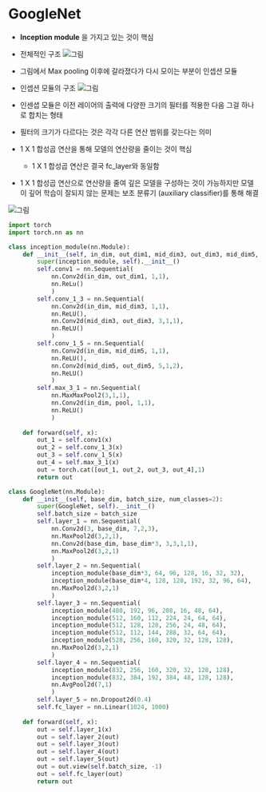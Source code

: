 # GoogleNet

* **Inception module** 을 가지고 있는 것이 핵심
* 전체적인 구조
![그림](https://postfiles.pstatic.net/MjAxODEwMTNfMTI0/MDAxNTM5NDEyNjIyMzg0.y1z76GN3mP2yfiYyU2lgI5emhqY10EFrcPDFo1B3bBIg.6i7avVtaDGneOB6MmNon1mVTYiW1EBxTd9PNiSzebS8g.PNG.siniphia/googlenet.PNG?type=w773)

* 그림에서 Max pooling 이후에 갈라졌다가 다시 모이는 부분이 인셉션 모듈
* 인셉션 모듈의 구조
![그림](https://postfiles.pstatic.net/MjAxODEwMTNfMTUw/MDAxNTM5NDE1OTI0MzA0.ZtZsSsT7q4iZE6-vArx_8BqIh02ORKHnmQVp58ltzWIg.lJZtNv4fBpAlK-uedyZTkWSwGmadB_JWjOlGUrJg6Kkg.PNG.siniphia/image.png?type=w773)
* 인센셥 모듈은 이전 레이어의 출력에 다양한 크기의 필터를 적용한 다음 그걸 하나로 합치는 형태
* 필터의 크기가 다르다는 것은 각각 다른 연산 범위를 갖는다는 의미
* 1 X 1 합성곱 연산을 통해 모델의 연산량을 줄이는 것이 핵심
	* 1 X 1 합성곱 연산은 결국 fc_layer와 동일함 
* 1 X 1 합성곱 연산으로 연산량을 줄여 깊은 모델을 구성하는 것이 가능하지만 모델이 깊어 학습이 잘되지 않는 문제는 보조 분류기 (auxiliary classifier)를 통해 해결

![그림](https://miro.medium.com/max/550/1*htr2D6tKh3JMS7Acy4BDTw.png)

```python
import torch
import torch.nn as nn

class inception_module(nn.Module):
    def __init__(self, in_dim, out_dim1, mid_dim3, out_dim3, mid_dim5, out_dim5, pool):
        super(inception_module, self).__init__()
        self.conv1 = nn.Sequential(
            nn.Conv2d(in_dim, out_dim1, 1,1),
            nn.ReLu()
            )
        self.conv_1_3 = nn.Sequential(
            nn.Conv2d(in_dim, mid_dim3, 1,1),
            nn.ReLU(),
            nn.Conv2d(mid_dim3, out_dim3, 3,1,1),
            nn.ReLU()
            )
        self.conv_1_5 = nn.Sequential(
            nn.Conv2d(in_dim, mid_dim5, 1,1),
            nn.ReLU(),
            nn.Conv2d(mid_dim5, out_dim5, 5,1,2),
            nn.ReLU()
            )
        self.max_3_1 = nn.Sequential(
            nn.MaxMaxPool2(3,1,1),
            nn.Conv2d(in_dim, pool, 1,1),
            nn.ReLU()
            )
    
    def forward(self, x):
        out_1 = self.conv1(x)
        out_2 = self.conv_1_3(x)
        out_3 = self.conv_1_5(x)
        out_4 = self.max_3_1(x)
        out = torch.cat([out_1, out_2, out_3, out_4],1)
        return out

class GoogleNet(nn.Module):
    def __init__(self, base_dim, batch_size, num_classes=2):
        super(GoogleNet, self).__init__()
        self.batch_size = batch_size
        self.layer_1 = nn.Sequential(
            nn.Conv2d(3, base_dim, 7,2,3),
            nn.MaxPool2d(3,2,1),
            nn.Conv2d(base_dim, base_dim*3, 3,3,1,1),
            nn.MaxPool2d(3,2,1)
            )
        self.layer_2 = nn.Sequential(
            inception_module(base_dim*3, 64, 96, 128, 16, 32, 32),
            inception_module(base_dim*4, 128, 128, 192, 32, 96, 64),
            nn.MaxPool2d(3,2,1)
            )
        self.layer_3 = nn.Sequential(
            inception_module(480, 192, 96, 208, 16, 48, 64),
            inception_module(512, 160, 112, 224, 24, 64, 64),
            inception_module(512, 128, 128, 256, 24, 48, 64),
            inception_module(512, 112, 144, 288, 32, 64, 64),
            inception_module(528, 256, 160, 320, 32, 128, 128),
            nn.MaxPool2d(3,2,1)
            )
        self.layer_4 = nn.Sequential(
            inception_module(832, 256, 160, 320, 32, 128, 128),
            inception_module(832, 384, 192, 384, 48, 128, 128),
            nn.AvgPool2d(7,1)
            )
        self.layer_5 = nn.Dropout2d(0.4)
        self.fc_layer = nn.Linear(1024, 1000)
        
    def forward(self, x):
        out = self.layer_1(x)
        out = self.layer_2(out)
        out = self.layer_3(out)
        out = self.layer_4(out)
        out = self.layer_5(out)
        out = out.view(self.batch_size, -1)
        out = self.fc_layer(out)
        return out
```
